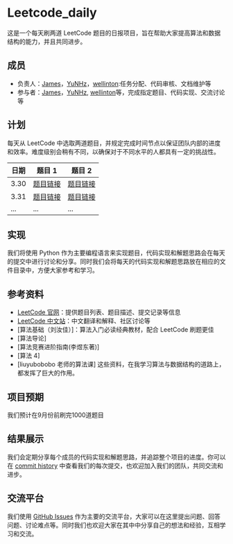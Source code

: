 # Leetcode_daily

这是一个每天刷两道 LeetCode 题目的日报项目，旨在帮助大家提高算法和数据结构的能力，并且共同进步。

## 成员

- 负责人：[James](https://github.com/leejamesss)，[YuNHz](https://github.com/YuNHz)，[wellinton](https://github.com/acodefarmer048):任务分配、代码审核、文档维护等
- 参与者：[James](https://github.com/leejamesss)，[YuNHz](https://github.com/YuNHz), [wellinton](https://github.com/acodefarmer048)等，完成指定题目、代码实现、交流讨论等

## 计划

每天从 LeetCode 中选取两道题目，并规定完成时间节点以保证团队内部的进度和效率。难度级别会稍有不同，以确保对于不同水平的人都具有一定的挑战性。

| 日期 | 题目 1 | 题目 2 |
| --- | --- | --- |
| 3.30 | [题目链接](https://leetcode.cn/problems/two-sum/) | [题目链接](https://leetcode.cn/problems/add-two-numbers/) |
| 3.31 | [题目链接](https://leetcode.cn/problems/longest-substring-without-repeating-characters/) | [题目链接](https://leetcode.cn/problems/median-of-two-sorted-arrays/) |
| ... | ... | ... |

## 实现

我们将使用 Python 作为主要编程语言来实现题目，代码实现和解题思路会在每天的提交中进行讨论和分享。同时我们会将每天的代码实现和解题思路放在相应的文件目录中，方便大家参考和学习。

## 参考资料

- [LeetCode 官网](https://leetcode.com/)：提供题目列表、题目描述、提交记录等信息
- [LeetCode 中文站](https://leetcode-cn.com/)：中文翻译和解释、社区讨论等
- [算法基础（刘汝佳）]：算法入门必读经典教材，配合 LeetCode 刷题更佳
- [算法导论]
- [算法竞赛进阶指南(李煜东著)]
- [算法 4]
- [liuyubobobo 老师的算法课]
这些资料，在我学习算法与数据结构的道路上，都发挥了巨大的作用。

## 项目预期
我们预计在9月份前刷完1000道题目

## 结果展示

我们会定期分享每个成员的代码实现和解题思路，并追踪整个项目的进度。你可以在 [commit history](https://github.com/leejamesss/Leetcode_daily/commits/main) 中查看我们的每次提交，也欢迎加入我们的团队，共同交流和进步。

## 交流平台

我们使用 [GitHub Issues](https://github.com/leejamesss/Leetcode_daily/issues) 作为主要的交流平台，大家可以在这里提出问题、回答问题、讨论难点等。同时我们也欢迎大家在其中中分享自己的想法和经验，互相学习和交流。

